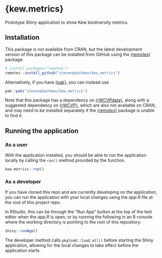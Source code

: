 # {kew.metrics}

Prototype Shiny application to show Kew biodiversity metrics.

## Installation

This package is not available from CRAN, but the latest development version of this package can be
installed from GitHub using the [{remotes}](https://remotes.r-lib.org/) package:

```r
# install.packages("remotes")
remotes::install_github("stevenpbachman/kew_metrics")
```

Alternatively, if you have [{pak}](https://pak.r-lib.org/), you can instead use

```r
pak::pak("stevenpbachman/kew_metrics")
```

Note that this package has a dependency on [{rWCVPdata}](https://github.com/matildabrown/rWCVPdata),
along with a suggested dependency on [{rWCVP}](https://github.com/matildabrown/rWCVP),
which are also not available on CRAN, and may need to be installed separately if the
[{remotes}](https://remotes.r-lib.org/) package is unable to find it.

## Running the application

### As a user

With the application installed, you should be able to run the application locally by calling the
`run()` method provided by the function.

```r
kew.metrics::run()
```

### As a developer

If you have cloned this repo and are currently developing on the application, you can run the
application with your local changes using the _app.R_ file at the root of this project repo.

In RStudio, this can be through the "Run App" button at the top of the text editor when the _app.R_
is open, or by running the following in an R console where the working directory is pointing to the
root of this repository:

```r
shiny::runApp()
```

The developer method calls `pkgload::load_all()` before starting the Shiny application, allowing for
the local changes to take effect before the application starts.
